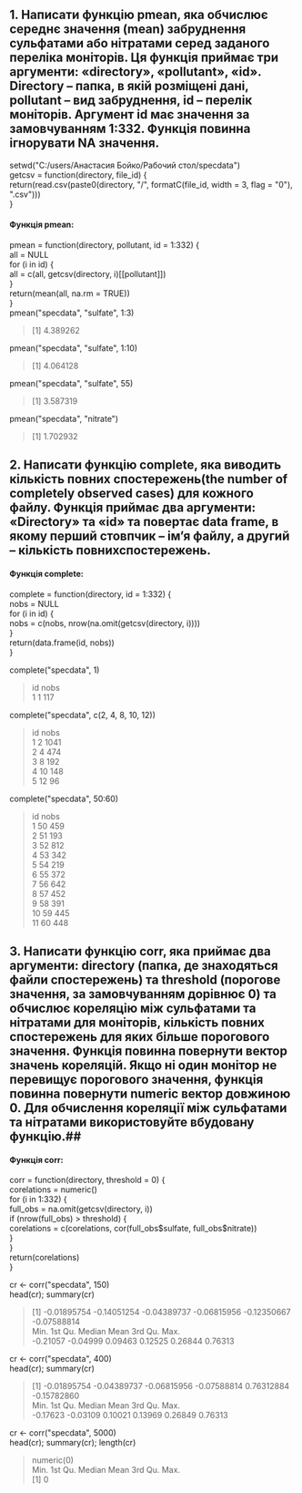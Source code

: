 ## 1.	Написати функцію pmean, яка обчислює середнє значення (mean) забруднення сульфатами або нітратами серед заданого переліка моніторів. Ця функція приймає три аргументи: «directory», «pollutant», «id». Directory – папка, в якій розміщені дані, pollutant – вид забруднення, id – перелік моніторів. Аргумент id має значення за замовчуванням 1:332. Функція повинна ігнорувати NA значення. ## 
setwd("C:/users/Анастасия Бойко/Рабочий стол/specdata") <br>
getcsv = function(directory, file_id) { <br>
  return(read.csv(paste0(directory, "/", formatC(file_id, width = 3, flag = "0"), ".csv"))) <br>
} <br> 
<h4>Функція pmean:</h4> 
pmean = function(directory, pollutant, id = 1:332) { <br>
  all = NULL <br>
  for (i in id) { <br>
    all = c(all, getcsv(directory, i)[[pollutant]]) <br>
  } <br>
  return(mean(all, na.rm = TRUE)) <br>
} <br>
pmean("specdata", "sulfate", 1:3) <br>

> [1] 4.389262

pmean("specdata", "sulfate", 1:10)
> [1] 4.064128

pmean("specdata", "sulfate", 55)
> [1] 3.587319

pmean("specdata", "nitrate")
> [1] 1.702932

## 2.	Написати функцію complete, яка виводить кількість повних спостережень(the number of completely observed cases) для кожного файлу. Функція приймає два аргументи: «Directory» та «id» та повертає data frame, в якому перший стовпчик – ім’я файлу, а другий – кількість повнихспостережень. ##
<h4>Функція complete:</h4>
complete = function(directory, id = 1:332) { <br> 
  nobs = NULL <br>
  for (i in id) { <br>
    nobs = c(nobs, nrow(na.omit(getcsv(directory, i)))) <br>
  } <br>
  return(data.frame(id, nobs)) <br>
} <br>

complete("specdata", 1)
>   id nobs <br>
> 1  1  117 <br>

complete("specdata", c(2, 4, 8, 10, 12))
>   id nobs <br>
> 1  2 1041 <br>
> 2  4  474 <br>
> 3  8  192 <br>
> 4 10  148 <br>
> 5 12   96 <br>

complete("specdata", 50:60)
 >  id nobs <br>
> 1  50  459 <br>
> 2  51  193 <br>
> 3  52  812 <br>
> 4  53  342 <br>
> 5  54  219 <br>
> 6  55  372 <br>
> 7  56  642 <br>
> 8  57  452 <br>
> 9  58  391 <br>
> 10 59  445 <br>
> 11 60  448 <br>

## 3.	Написати функцію corr, яка приймає два аргументи: directory (папка, де знаходяться файли спостережень) та threshold (порогове значення, за замовчуванням дорівнює 0) та обчислює кореляцію між сульфатами та нітратами для моніторів, кількість повних спостережень для яких більше порогового значення. Функція повинна повернути вектор значень кореляцій. Якщо ні один монітор не перевищує порогового значення, функція повинна повернути numeric вектор довжиною 0. Для обчислення кореляції між сульфатами та нітратами використовуйте вбудовану функцію.##
<h4>Функція corr:</h4>
corr = function(directory, threshold = 0) { <br> 
  corelations = numeric() <br>
  for (i in 1:332) { <br>
    full_obs = na.omit(getcsv(directory, i)) <br>
    if (nrow(full_obs) > threshold) { <br>
      corelations = c(corelations, cor(full_obs$sulfate, full_obs$nitrate)) <br>
    } <br>
  } <br>
  return(corelations) <br>
} <br>

cr <- corr("specdata", 150) <br>
head(cr); summary(cr) 
> [1] -0.01895754 -0.14051254 -0.04389737 -0.06815956 -0.12350667 -0.07588814 <br>
>   Min.  1st Qu.   Median     Mean  3rd Qu.     Max.  <br>
> -0.21057 -0.04999  0.09463  0.12525  0.26844  0.76313  <br>

cr <- corr("specdata", 400) <br>
head(cr); summary(cr)
> [1] -0.01895754 -0.04389737 -0.06815956 -0.07588814  0.76312884 -0.15782860 <br>
> Min.  1st Qu.   Median     Mean  3rd Qu.     Max.  <br>
> -0.17623 -0.03109  0.10021  0.13969  0.26849  0.76313 <br>

cr <- corr("specdata", 5000) <br>
head(cr); summary(cr); length(cr)
> numeric(0) <br>
> Min. 1st Qu.  Median    Mean 3rd Qu.    Max. <br>
> [1] 0 <br>
